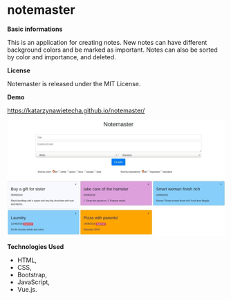 # notemaster

**Basic informations**

This is an application for creating notes. New notes can have different background colors and be marked as important. Notes can also be sorted by color and importance, and deleted.


**License**

 Notemaster is released under the MIT License.


**Demo**

https://katarzynawietecha.github.io/notemaster/

![screenshot of notemaster](/images/notemaster.jpg)


**Technologies Used**

* HTML,
* CSS,
* Bootstrap,
* JavaScript,
* Vue.js.
